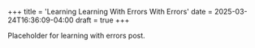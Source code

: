 +++
title = 'Learning Learning With Errors With Errors'
date = 2025-03-24T16:36:09-04:00
draft = true
+++

Placeholder for learning with errors post.